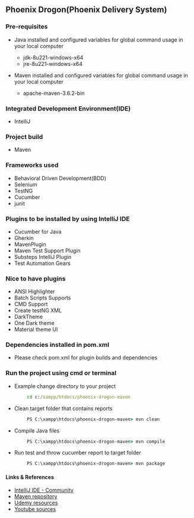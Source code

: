 ## **Phoenix Drogon(Phoenix Delivery System)**

### Pre-requisites
- Java installed and configured variables for global command usage in your local computer
    - jdk-8u221-windows-x64
    - jre-8u221-windows-x64
    
- Maven installed and configured variables for global command usage in your local computer
    - apache-maven-3.6.2-bin
    
### Integrated Development Environment(IDE) 
- IntelliJ

### Project build 
- Maven

### Frameworks used 
- Behavioral Driven Development(BDD)
- Selenium 
- TestNG 
- Cucumber
- junit

### Plugins to be installed by using IntelliJ IDE
- Cucumber for Java
- Gherkin
- MavenPlugin
- Maven Test Support Plugin
- Substeps IntelliJ Plugin
- Test Automation Gears

### Nice to have plugins
- ANSI Highlighter
- Batch Scripts Supports
- CMD Support
- Create testNG XML
- DarkTheme
- One Dark theme
- Material theme UI

### Dependencies installed in pom.xml
* Please check pom.xml for plugin builds and dependencies

### Run the project using cmd or terminal
- Example change directory to your project
```cmd
        cd c:/xampp/htdocs/phoenix-drogon-maven
```
- Clean target folder that contains reports  
```cmd
        PS C:\xampp\htdocs\phoenix-drogon-maven> mvn clean
```
- Compile Java files
```cmd
        PS C:\xampp\htdocs\phoenix-drogon-maven> mvn compile
```
- Run test and throw cucumber report to target folder  
```cmd
        PS C:\xampp\htdocs\phoenix-drogon-maven> mvn package
```

#### Links & References
* [IntelliJ IDE - Community](https://www.jetbrains.com/idea/download/#section=windows)
* [Maven repository](https://mvnrepository.com/)
* [Udemy resources](https://www.udemy.com/course/cucumber-with-selenium/learn/lecture/5966568#overview)
* [Youtube sources](https://www.youtube.com/executeautomation)